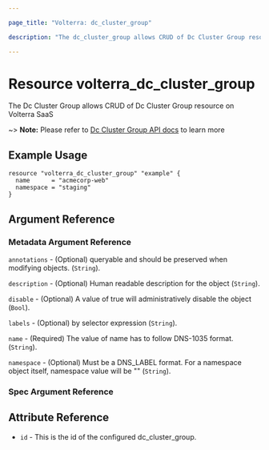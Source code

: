 ```yaml
---

page_title: "Volterra: dc_cluster_group" 

description: "The dc_cluster_group allows CRUD of Dc Cluster Group resource on Volterra SaaS"

---
```


Resource volterra_dc_cluster_group
==================================

The Dc Cluster Group allows CRUD of Dc Cluster Group resource on Volterra SaaS

~> **Note:** Please refer to [Dc Cluster Group API docs](https://docs.cloud.f5.com/docs/api/dc-cluster-group) to learn more

Example Usage
-------------

```hcl
resource "volterra_dc_cluster_group" "example" {
  name      = "acmecorp-web"
  namespace = "staging"
}

```

Argument Reference
------------------

### Metadata Argument Reference

`annotations` - (Optional) queryable and should be preserved when modifying objects. (`String`).

`description` - (Optional) Human readable description for the object (`String`).

`disable` - (Optional) A value of true will administratively disable the object (`Bool`).

`labels` - (Optional) by selector expression (`String`).

`name` - (Required) The value of name has to follow DNS-1035 format. (`String`).

`namespace` - (Optional) Must be a DNS_LABEL format. For a namespace object itself, namespace value will be "" (`String`).

### Spec Argument Reference

Attribute Reference
-------------------

-	`id` - This is the id of the configured dc_cluster_group.
